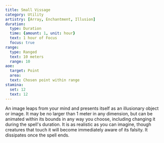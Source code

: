 ```yaml
---
title: Small Vissage
category: Utility
artistry: [Array, Enchantment, Illusion]
duration:
  type: Duration
  time: {amount: 1, unit: hour}
  text: 1 hour of Focus
  focus: true
range:
  type: Ranged
  text: 10 meters
  range: 10
aoe:
  target: Point
  area: 
  text: Chosen point within range
stamina:
  set: 12
  text: 12
---
```

An image leaps from your mind and presents itself as an illusionary object or image. It may be no larger than 1 meter in any dimension, but can be animated within its bounds in any way you choose, including changing it during the spell's duration. It is as realistic as you can imagine, though creatures that touch it will become immediately aware of its falsity. It dissipates once the spell ends.
